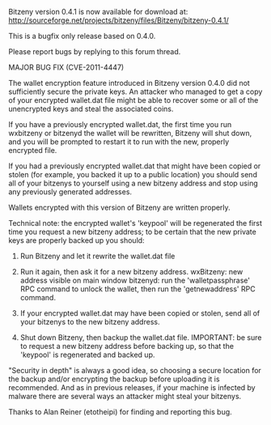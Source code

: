 Bitzeny version 0.4.1 is now available for download at:
http://sourceforge.net/projects/bitzeny/files/Bitzeny/bitzeny-0.4.1/

This is a bugfix only release based on 0.4.0.

Please report bugs by replying to this forum thread.

MAJOR BUG FIX  (CVE-2011-4447)

The wallet encryption feature introduced in Bitzeny version 0.4.0 did not sufficiently secure the private keys. An attacker who
managed to get a copy of your encrypted wallet.dat file might be able to recover some or all of the unencrypted keys and steal the
associated coins.

If you have a previously encrypted wallet.dat, the first time you run wxbitzeny or bitzenyd the wallet will be rewritten, Bitzeny will
shut down, and you will be prompted to restart it to run with the new, properly encrypted file.

If you had a previously encrypted wallet.dat that might have been copied or stolen (for example, you backed it up to a public
location) you should send all of your bitzenys to yourself using a new bitzeny address and stop using any previously generated addresses.

Wallets encrypted with this version of Bitzeny are written properly.

Technical note: the encrypted wallet's 'keypool' will be regenerated the first time you request a new bitzeny address; to be certain that the
new private keys are properly backed up you should:

1. Run Bitzeny and let it rewrite the wallet.dat file

2. Run it again, then ask it for a new bitzeny address.
wxBitzeny: new address visible on main window
bitzenyd: run the 'walletpassphrase' RPC command to unlock the wallet,  then run the 'getnewaddress' RPC command.

3. If your encrypted wallet.dat may have been copied or stolen, send all of your bitzenys to the new bitzeny address.

4. Shut down Bitzeny, then backup the wallet.dat file.
IMPORTANT: be sure to request a new bitzeny address before backing up, so that the 'keypool' is regenerated and backed up.

"Security in depth" is always a good idea, so choosing a secure location for the backup and/or encrypting the backup before uploading it is recommended. And as in previous releases, if your machine is infected by malware there are several ways an attacker might steal your bitzenys.

Thanks to Alan Reiner (etotheipi) for finding and reporting this bug.
